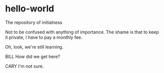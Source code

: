 # hello-world
The repository of initialness

Not to be confused with anything of importance. The shame is that to keep it private, I have to pay a monthly fee.

Oh, look, we're still learning.

  BILL
How did we get here?

  CARY
I'm not sure.
